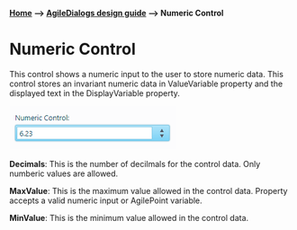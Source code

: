 __[Home](/) --> [AgileDialogs design guide](/guides/AgileDialogs-DesignGuide.md) --> Numeric Control__

# Numeric Control

This control shows a numeric input to the user to store numeric data. This control stores an invariant numeric data in ValueVariable property and the displayed text in the DisplayVariable property.

![](../media/AgileDialogsDesignGuide/Numeric_01.png)



**Decimals**: This is the number of decilmals for the control data. Only numberic values are allowed.

**MaxValue**: This is the maximum value allowed in the control data. Property accepts a valid numeric input or AgilePoint variable. 

**MinValue**: This is the minimum value allowed in the control data.

